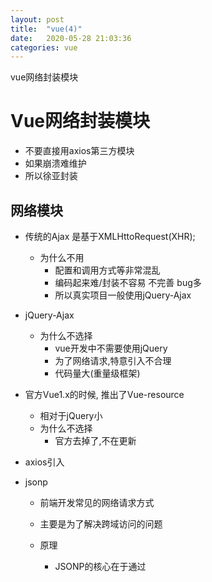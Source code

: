 ```yaml
---
layout: post
title:  "vue(4)"
date:   2020-05-28 21:03:36
categories: vue
---
```


vue网络封装模块

# Vue网络封装模块
* 不要直接用axios第三方模块
* 如果崩溃难维护
* 所以徐亚封装
## 网络模块
* 传统的Ajax   是基于XMLHttoRequest(XHR);

  * 为什么不用
    * 配置和调用方式等非常混乱
    * 编码起来难/封装不容易 不完善 bug多
    * 所以真实项目一般使用jQuery-Ajax

* jQuery-Ajax

  * 为什么不选择
    * vue开发中不需要使用jQuery
    * 为了网络请求,特意引入不合理
    * 代码量大(重量级框架)

* 官方Vue1.x的时候, 推出了Vue-resource

  * 相对于jQuery小
  * 为什么不选择
    * 官方去掉了,不在更新

* axios引入

* jsonp

  * 前端开发常见的网络请求方式

  * 主要是为了解决跨域访问的问题

  * 原理

    * JSONP的核心在于通过<script>标签的src来帮助我们请求数据
    * 原因是我们的项目部署在domain1.com服务器上时,是不能直接访问domain2.com服务器上的资料的
    * 这个时候, 我们利用<script>标签的src帮助我们取服务器请求到数据,将数据当做一个javascript的函数来执行, 并且执行的过程中出传入我们需要的json
    * 所以,封装jsonp的核心就在于我们监听window上的jsonp进行回调时的名称

    

![](F:\xdh\Ubuntu学习内容\Vue\day10\jsonp的封装.jpg)

![jsonp的封装接](F:\xdh\Ubuntu学习内容\Vue\day10\jsonp的封装接.jpg)



## Axios

### 特点

* 在浏览器中国发送XMLHttpRequests请求
* 在node.js中发送http请求
* 支持 Promise API
* 拦截请求和响应
* 转换请求和响应数据
* 等

### 请求方式

* `axios(config)`
* `axios.request(config)`
* `axios.get(url,[config])`
* `axios.delete(url,[config])`
* `axios.head(url,[config])`
* `axios.post(url,data[config])`
* `axios.put(url,data[config])`
* `axios.patch(url,[data[config]])`

### 安装

```
npm install axios --save
```

```
http://123.207.32.32:8000/home/multidata
```

### 引入

```
import axios from 'axios';
```

### 使用

```
axios({//默认为get
  url:'http://123.207.32.32:8000/home/multidata'
}).then(res =>{
  console.log(res)
})

axios({//默认为get
  url:'http://123.207.32.32:8000/home/multidata',
  method:"get",
}).then(res =>{
  console.log(res)
})




// 传参
axios({
  url:"http://123.207.32.32:8000/home/data",
  params:{
    type: 'pop',
    page: 1,
  }
}).then(res => {
  console.log(res)
})



//axios并发请求
axios.all([axios({
  url:"http://123.207.32.32:8000/home/multidata"
}),axios({
  url:"http://123.207.32.32:8000/home/data",
  params:{
    type: 'pop',
    page: 5,
  }
})])
  .then(results => {
    console.log(results);
  })

//axios并发请求  展开获取
axios.all([axios({
  url:"http://123.207.32.32:8000/home/multidata"
}),axios({
  url:"http://123.207.32.32:8000/home/data",
  params:{
    type: 'pop',
    page: 5,
  }
})])
  .then(axios.spread((res1, res2) => {
    console.log(res1);
    console.log(res2);
  }))


```

### 全局配置

* ```
  //全局配置
  axios.defaults.baseURL = 'http://123.207.32.32:8000';
  axios.defaults.timeout = 5000;
  //axios并发请求  展开获取
  axios.all([axios({
    url:"/home/multidata"
  }),axios({
    url:"/home/data",
    params:{
      type: 'pop',
      page: 5,
    }
  })])
    .then(axios.spread((res1, res2) => {
      console.log(res1);
      console.log(res2);
    }))
  ```

* 常见配置

* url

* method

* baseURL

* transformRequest:[function(data)()]

* transformResponse:[function(data)()]

* headers

* params

* paramsSeralizer

* timeout

* withCredentials:false     跨域是否带token

* adapter 自定义请求处理

* auth  身份验证信息

* reponseType: 'json'   响应的数据格式

* data:[]key:'da']   请求体

### 实例和模块封装

```
// 创建实例  解决地址不一致问题
const instance1 = axios.create({
  baseURL = 'http://222.207.32.32:8000',
  timeout = 5000,
})

// 使用实例
instance1({
  url:"/home/multidata",
}).then(res => {
  console.log(res)
})

instance1({
  url:"/home/data",
  params:{
    type: 'pop',
    page: 5,
  }
}).then(res => {
  console.log(res)
})
```

#### 封装

* 对于引入第三方框架的 不要产生依赖性
* 防止框架不维护了 需要一个个修改

* 单独封装出来一个文件

* network/reuqest.js

* ```
  import axios from 'axios';
  
  // 为了防止多个实例 需要导出 不是用default
  export function request(config, success, failure){//传入参数(函数)用于回调
  
    //1.创建实例
    const instance = axios.create({
      baseURL:'http://222.207.32.32:8000',
      timeout:5000
    });
  
  
    //发送真正的网络请求
    //把结果和异常回调出去   说明调用的时候需要传入参数
    instance(config)
      .then(res => {
        console.log(res);
        success(res);//通过success回调
      })
      .catch(err => {
        console.log(err)
        failure(err);//通过failure回调
      })
  
  
  }
  ```

* 使用main.js

* ```
  //5.封装request模块
  import {request} from "./network/request.js";
  
  request({
    url:"/home/multidata"
  },res => {//success
    console.log(res)
  },err => {
    console.log(object)
  })
  ```

* 方式二

* ```
  //方式二
  
  import axios from 'axios';
  
  // 为了防止多个实例 需要导出 不是用default
  export function request(config){//传入参数(函数)用于回调 只传入一个
  
    //1.创建实例
    const instance = axios.create({
      baseURL:'http://152.136.185.210:8000/api/h8',
      timeout:5000
    });
  
  
    //发送真正的网络请求
    //把结果和异常回调出去   说明调用的时候需要传入参数
    instance(config.baseConfig)
      .then(res => {
        // console.log(res);
        config.success(res);//通过success回调
      })
      .catch(err => {
        console.log(err)
        config.failure(err);//通过failure回调
      })
  
  
  }
  ```

  ```
  
  import {request} from "./network/request.js";
  
  request({
    baseCofig: {
      url:"/home/multidata"
    },
    success: (res)=>{
      console.log(res);
    },
    failure: (err)=>{
      console.log(err);
    }
    
  });
  ```

* 使用Promise

* ```
  //使用Promise
  import axios from 'axios';
  
  // 为了防止多个实例 需要导出 不是用default
  export function request(config){//使用Promise
  
    return new Promise((resolve,reject) => {
      //1.创建实例
      const instance = axios.create({
        baseURL:'http://152.136.185.210:8000/api/h8',
        timeout:5000
      });
  
  
      //发送真正的网络请求
      //把结果和异常回调出去   说明调用的时候需要传入参数
      instance(config)
        .then(res => {
          resolve(res);//通过success回调
        })
        .catch(err => {
          reject(err);//通过failure回调
        })
    })
  
  
  //使用Promise   
  
  import {request} from "./network/request.js";
  
  request({
      url:"/home/multidata"
  }).then(res => {
    console.log(res)
  }).catch(err => {
    console.log(err)
  });
  
  ```

* 终极

```
//终极
import axios from 'axios';
//换框架   导入对应框架

// 为了防止多个实例 需要导出 不是用default
export function request(config){

    //1.创建实例   //换框架时换的东西
    const instance = axios.create({
      baseURL:'http://152.136.185.210:8000/api/h8',
      timeout:5000
    });



    //发送真正的网络请求
    //把结果和异常回调出去   说明调用的时候需要传入参数
    return instance(config);//直接return   因为本身就是Promise

    //换框架最后return new Promise 吧替换的代码包起来
}


//终极

import {request} from "./network/request.js";

request({
    url:"/home/multidata"
}).then(res => {
  console.log(res)
}).catch(err => {
  console.log(err)
});

```



* 换框架


  ```
  //终极
  import axios from 'axios';
  //换框架   导入对应框架
  
  // 为了防止多个实例 需要导出 不是用default
  export function request(config){
  
      //1.创建实例   //换框架时换的东西
      const instance = axios.create({
        baseURL:'http://152.136.185.210:8000/api/h8',
        timeout:5000
      });
  
  
  
      //发送真正的网络请求
      //把结果和异常回调出去   说明调用的时候需要传入参数
      return instance(config);//直接return   因为本身就是Promise
  
      //换框架最后return new Promise 吧替换的代码包起来
  }
  ```

###   拦截器

* 拦截请求过程  做一些操作

* 请求成功,请求失败,响应成功,响应失败 4个拦截

* ```
  import axios from 'axios';
  //换框架   导入对应框架
  
  // 为了防止多个实例 需要导出 不是用default
  export function request(config){
  
      //1.创建实例   //换框架时换的东西
      const instance = axios.create({
        baseURL:'http://152.a136.185.210:8000/api/h8',
        timeout:5000
      });
  
      //2.axios的拦截器
      //axios interceptors 全局
      //拦截请求
      instance.interceptors.request.use(config => {
        console.log(config);
        //做事情
        //1.比如config中的一些信息不符合服务器要求   比如拼接头部header
  
        //2.比如每次请求发送网络请求时, 都希望在界面中显示一个请求的小图标  这里显示出来  响应的时候隐藏起来
  
        //3.比如某些网络请求(比如登录(token)), 必须携带一些特殊的信息   拦截没有登录的话跳转到登录
  
  
        //返回请求
        return config;
      }, err => {
        console.log(err);
      });
  
      //拦截响应
      instance.interceptors.response.use(res => {
        console.log(res);
  
        //只用返回data就好了
        return res.data;
      }, err => {
        console.log(err);
      });
  
  
      //3.发送真正的网络请求
      //把结果和异常回调出去   说明调用的时候需要传入参数
      return instance(config);//直接return   因为本身就是Promise
  
      //换框架最后return new Promise 吧替换的代码包起来
  }
  ```

  